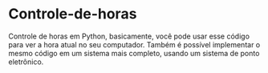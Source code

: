 # Controle-de-horas

Controle de horas em Python, basicamente, você pode usar esse código para ver a hora atual no seu computador. Também é possível implementar o mesmo código em um sistema mais completo, usando um sistema de ponto eletrônico.

